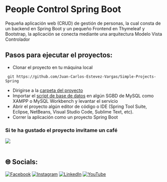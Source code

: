 # People Control Spring Boot

Pequeña aplicación web (CRUD) de gestión de personas, la cual consta de un backend en Spring Boot y un pequeño Frontend en Thymeleaf y Bootstrap, la aplicación se conecta mediante una arquitectura Modelo Vista Controlador

## Pasos para ejecutar el proyectos:

- Clonar el proyecto en tu máquina local

```batch
 git https://github.com/Juan-Carlos-Estevez-Vargas/Simple-Projects-Spring
```
- Dirigirse a la [carpeta del proyecto](https://github.com/Juan-Carlos-Estevez-Vargas/Simple-Projects-Spring/tree/master/People-Control-Spring-Boot)
- Importar el [script de base de datos](https://github.com/Juan-Carlos-Estevez-Vargas/Simple-Projects-Spring/blob/master/People-Control-Spring-Boot/people_control.sql) en algún SGBD de MySQL como XAMPP o MySQL Workbench y levantar el servicio
- Abrir el proyecto algún editor de código o IDE (Spring Tool Suite, Eclipse, NetBeans, Visual Studio Code, Sublime Text, etc).
- Correr la aplicación como un proyecto Spring Boot

### Si te ha gustado el proyecto invitame un café
<div align="left">
  <a href="https://paypal.me/JEstevezVargas" target="_blank" style="display: inline-block;">
    <img
      src="https://img.shields.io/badge/Donate-Buy%20Me%20A%20Coffee-orange.svg?style=flat-square&logo=buymeacoffee" 
      align="center"
     />
  </a>
</div>
<br />

## 🌐 Socials:
[![Facebook](https://img.shields.io/badge/Facebook-%231877F2.svg?logo=Facebook&logoColor=white)](https://facebook.com/juancarlos.estevezvargas.98) [![Instagram](https://img.shields.io/badge/Instagram-%23E4405F.svg?logo=Instagram&logoColor=white)](https://instagram.com/juankestevez) [![LinkedIn](https://img.shields.io/badge/LinkedIn-%230077B5.svg?logo=linkedin&logoColor=white)](https://linkedin.com/in/juan-carlos-estevez-vargas) [![YouTube](https://img.shields.io/badge/YouTube-%23FF0000.svg?logo=YouTube&logoColor=white)](https://youtube.com/@JuanCarlosEstevezVargas)
